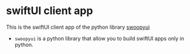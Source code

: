 # swiftUI client app
This is the swiftUI client app of the python library [swoopyui](https://github.com/SKbarbon/swoopyui)
- `swoopyui` is a python library that allow you to build swiftUI apps only in python.
